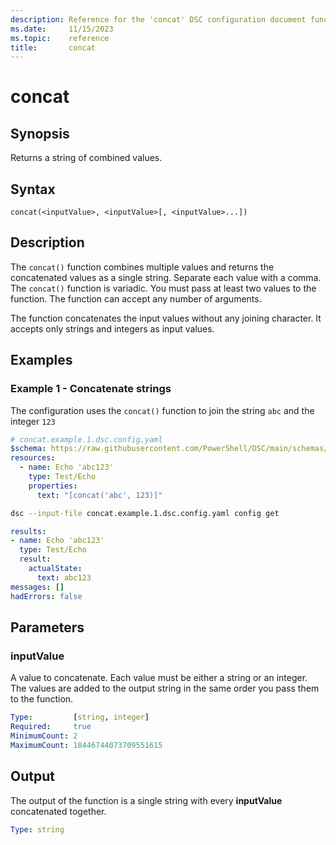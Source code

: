 ```yaml
---
description: Reference for the 'concat' DSC configuration document function
ms.date:     11/15/2023
ms.topic:    reference
title:       concat
---
```


# concat

## Synopsis

Returns a string of combined values.

## Syntax

```Syntax
concat(<inputValue>, <inputValue>[, <inputValue>...])
```

## Description

The `concat()` function combines multiple values and returns the concatenated values as a single
string. Separate each value with a comma. The `concat()` function is variadic. You must pass at
least two values to the function. The function can accept any number of arguments.

The function concatenates the input values without any joining character. It accepts only strings
and integers as input values.

## Examples

### Example 1 - Concatenate strings

The configuration uses the `concat()` function to join the string `abc` and the integer `123`

```yaml
# concat.example.1.dsc.config.yaml
$schema: https://raw.githubusercontent.com/PowerShell/DSC/main/schemas/2023/10/config/document.json
resources:
  - name: Echo 'abc123'
    type: Test/Echo
    properties:
      text: "[concat('abc', 123)]"
```

```bash
dsc --input-file concat.example.1.dsc.config.yaml config get
```

```yaml
results:
- name: Echo 'abc123'
  type: Test/Echo
  result:
    actualState:
      text: abc123
messages: []
hadErrors: false
```

## Parameters

### inputValue

A value to concatenate. Each value must be either a string or an integer. The values are added to
the output string in the same order you pass them to the function.

```yaml
Type:         [string, integer]
Required:     true
MinimumCount: 2
MaximumCount: 18446744073709551615
```

## Output

The output of the function is a single string with every **inputValue** concatenated together.

```yaml
Type: string
```

<!-- Link reference definitions -->
